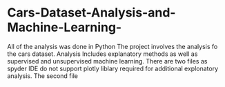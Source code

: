 # Cars-Dataset-Analysis-and-Machine-Learning-
All of the analysis was done in Python 
The project involves the analysis fo the cars dataset. Analysis Includes explanatory methods as well as supervised and unsupervised machine learning. 
There are two files as spyder IDE do not support plotly liblary required for additional explonatory analysis. The second file 
